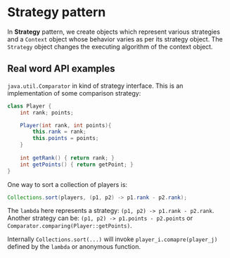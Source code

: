 # Strategy pattern

In **Strategy** pattern, we create objects which represent various strategies and a `Context` object whose behavior varies as per its strategy object. The `Strategy` object changes the executing algorithm of the context object.

## Real word API examples
`java.util.Comparator` in kind of strategy interface. This is an implementation of some comparison strategy:

```Java
class Player {
    int rank; points;

    Player(int rank, int points){
        this.rank = rank;
        this.points = points;
    }
    
    int getRank() { return rank; }
    int getPoints() { return getPoint; }
}
```

One way to sort a collection of players is:

```Java
Collections.sort(players, (p1, p2) -> p1.rank - p2.rank);
```

The `lambda` here represents a strategy: `(p1, p2) -> p1.rank - p2.rank`. Another strategy can be: `(p1, p2) -> p1.points - p2.points` or `Comparator.comparing(Player::getPoints)`.

Internally `Collections.sort(...)` will invoke `player_i.comapre(player_j)` defined by the `lambda` or anonymous function.